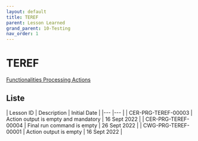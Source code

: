 ```yaml
---
layout: default
title: TEREF
parent: Lesson Learned
grand_parent: 10-Testing
nav_order: 1
---
```


# TEREF

[Functionalities Processing Actions](../../../../FCT--Documentation/docs/testing/test-parts/TEREF)

## Liste

| Lesson ID   	| Description  	| Initial Date  	|
|---	|---	|
| CER-PRG-TEREF-00003  	| Action output is empty and mandatory  	| 16 Sept 2022  	|
| CER-PRG-TEREF-00004  	| Final run command is empty  	| 26 Sept 2022  	|
| CWG-PRG-TEREF-00001  	| Action output is empty  	| 16 Sept 2022  	|
